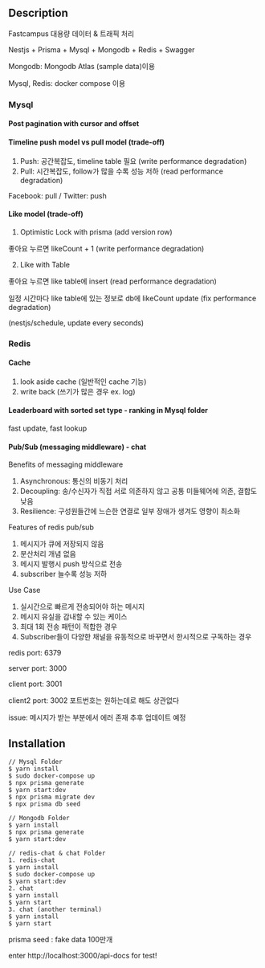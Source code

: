 ## Description

Fastcampus 대용량 데이터 & 트래픽 처리

Nestjs + Prisma + Mysql + Mongodb + Redis + Swagger

Mongodb: Mongodb Atlas (sample data)이용

Mysql, Redis: docker compose 이용

### Mysql

#### Post pagination with cursor and offset

#### Timeline push model vs pull model (trade-off)

1. Push: 공간복잡도, timeline table 필요 (write performance degradation)
2. Pull: 시간복잡도, follow가 많을 수록 성능 저하 (read performance degradation)

Facebook: pull / Twitter: push

#### Like model (trade-off)

1. Optimistic Lock with prisma (add version row)

좋아요 누르면 likeCount + 1 (write performance degradation)

2. Like with Table

좋아요 누르면 like table에 insert (read performance degradation)

일정 시간마다 like table에 있는 정보로 db에 likeCount update (fix performance degradation)

(nestjs/schedule, update every seconds)

### Redis

#### Cache

1. look aside cache (일반적인 cache 기능)
2. write back (쓰기가 많은 경우 ex. log)

#### Leaderboard with sorted set type - ranking in Mysql folder

fast update, fast lookup

#### Pub/Sub (messaging middleware) - chat

Benefits of messaging middleware

1. Asynchronous: 통신의 비동기 처리
2. Decoupling: 송/수신자가 직접 서로 의존하지 않고 공통 미들웨어에 의존, 결합도 낮음
3. Resilience: 구성원들간에 느슨한 연결로 일부 장애가 생겨도 영향이 최소화

Features of redis pub/sub

1. 메시지가 큐에 저장되지 않음
2. 분산처리 개념 없음
3. 메시지 발행시 push 방식으로 전송
4. subscriber 늘수록 성능 저하

Use Case

1. 실시간으로 빠르게 전송되어야 하는 메시지
2. 메시지 유실을 감내할 수 있는 케이스
3. 최대 1회 전송 패턴이 적합한 경우
4. Subscriber들이 다양한 채널을 유동적으로 바꾸면서 한시적으로 구독하는 경우

redis port: 6379

server port: 3000

client port: 3001

client2 port: 3002 포트번호는 원하는데로 해도 상관없다


issue: 메시지가 받는 부분에서 에러 존재 추후 업데이트 예정

## Installation

```
// Mysql Folder
$ yarn install
$ sudo docker-compose up
$ npx prisma generate
$ yarn start:dev
$ npx prisma migrate dev
$ npx prisma db seed

// Mongodb Folder
$ yarn install
$ npx prisma generate
$ yarn start:dev

// redis-chat & chat Folder
1. redis-chat
$ yarn install
$ sudo docker-compose up
$ yarn start:dev
2. chat
$ yarn install
$ yarn start
3. chat (another terminal)
$ yarn install
$ yarn start
```

prisma seed : fake data 100만개

enter http://localhost:3000/api-docs for test!
